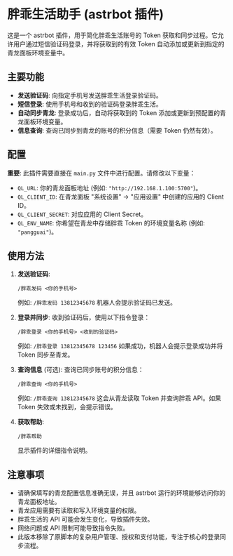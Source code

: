 # 胖乖生活助手 (astrbot 插件)

这是一个 astrbot 插件，用于简化胖乖生活账号的 Token 获取和同步过程。它允许用户通过短信验证码登录，并将获取到的有效 Token 自动添加或更新到指定的青龙面板环境变量中。

## 主要功能

*   **发送验证码**: 向指定手机号发送胖乖生活登录验证码。
*   **短信登录**: 使用手机号和收到的验证码登录胖乖生活。
*   **自动同步青龙**: 登录成功后，自动将获取到的 Token 添加或更新到预配置的青龙面板环境变量。
*   **信息查询**: 查询已同步到青龙的账号的积分信息（需要 Token 仍然有效）。

## 配置

**重要**: 此插件需要直接在 `main.py` 文件中进行配置。请修改以下变量：

*   `QL_URL`: 你的青龙面板地址 (例如: `"http://192.168.1.100:5700"`)。
*   `QL_CLIENT_ID`: 在青龙面板 "系统设置" -> "应用设置" 中创建的应用的 Client ID。
*   `QL_CLIENT_SECRET`: 对应应用的 Client Secret。
*   `QL_ENV_NAME`: 你希望在青龙中存储胖乖 Token 的环境变量名称 (例如: `"pangguai"`)。

## 使用方法

1.  **发送验证码**:
    ```
    /胖乖发码 <你的手机号>
    ```
    例如: `/胖乖发码 13812345678`
    机器人会提示验证码已发送。

2.  **登录并同步**:
    收到验证码后，使用以下指令登录：
    ```
    /胖乖登录 <你的手机号> <收到的验证码>
    ```
    例如: `/胖乖登录 13812345678 123456`
    如果成功，机器人会提示登录成功并将 Token 同步至青龙。

3.  **查询信息** (可选):
    查询已同步账号的积分信息：
    ```
    /胖乖查询 <你的手机号>
    ```
    例如: `/胖乖查询 13812345678`
    这会从青龙读取 Token 并查询胖乖 API。如果 Token 失效或未找到，会提示错误。

4.  **获取帮助**:
    ```
    /胖乖帮助
    ```
    显示插件的详细指令说明。

## 注意事项

*   请确保填写的青龙配置信息准确无误，并且 astrbot 运行的环境能够访问你的青龙面板地址。
*   青龙应用需要有读取和写入环境变量的权限。
*   胖乖生活的 API 可能会发生变化，导致插件失效。
*   网络问题或 API 限制可能导致指令失败。
*   此版本移除了原脚本的复杂用户管理、授权和支付功能，专注于核心的登录同步流程。

